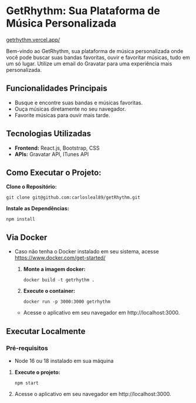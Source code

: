# GetRhythm: Sua Plataforma de Música Personalizada

<a href='http://getrhythm.vercel.app'>getrhythm.vercel.app/</a>

Bem-vindo ao GetRhythm, sua plataforma de música personalizada onde você pode buscar suas bandas favoritas, ouvir e favoritar músicas, tudo em um só lugar. Utilize um email do Gravatar para uma experiência mais personalizada.

## Funcionalidades Principais
- Busque e encontre suas bandas e músicas favoritas.
- Ouça músicas diretamente no seu navegador.
- Favorite músicas para ouvir mais tarde.

## Tecnologias Utilizadas
- **Frontend:** React.js, Bootstrap, CSS
- **APIs:** Gravatar API, ITunes API


## Como Executar o Projeto:
  **Clone o Repositório:**
  
    git clone git@github.com:carlosleal89/getRhythm.git

  **Instale as Dependências:**

    npm install

## Via Docker
- Caso não tenha o Docker instalado em seu sistema, acesse https://www.docker.com/get-started/
  
  1. **Monte a imagem docker:**
     
         docker build -t getrhythm .
    
  2. **Execute o container:**
     
         docker run -p 3000:3000 getrhythm
     
    - Acesse o aplicativo em seu navegador em http://localhost:3000.

## Executar Localmente

  ### Pré-requisitos
  - Node 16 ou 18 instalado em sua máquina   

   1. **Execute o projeto:**
      
          npm start
      
   2. Acesse o aplicativo em seu navegador em http://localhost:3000.


